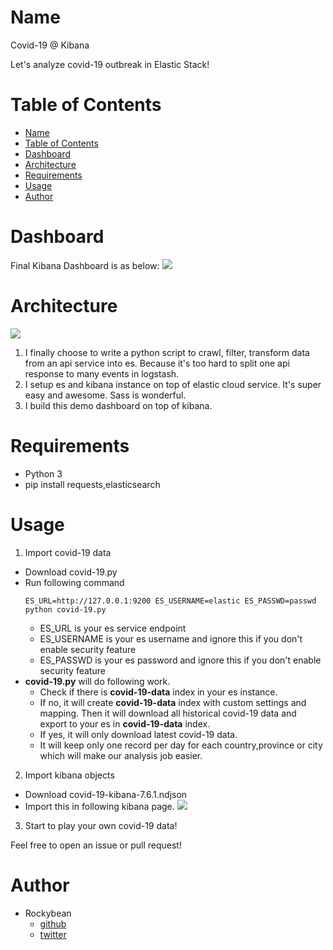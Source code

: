 Name
====
Covid-19 @ Kibana

Let's analyze covid-19 outbreak in Elastic Stack!


Table of Contents
=================
- [Name](#name)
- [Table of Contents](#table-of-contents)
- [Dashboard](#dashboard)
- [Architecture](#architecture)
- [Requirements](#requirements)
- [Usage](#usage)
- [Author](#author)


Dashboard
======
Final Kibana Dashboard is as below:
![](https://cdn.nlark.com/yuque/0/2020/png/113753/1583931944219-f5031ece-3d6e-4e16-bb86-252affd35dd6.png)


Architecture
=======
![](https://cdn.nlark.com/yuque/0/2020/png/113753/1583713594293-0f3be6b9-0a48-4bef-9632-73e5cc4108bd.png)

1. I finally choose to write a python script to  crawl, filter, transform data from an api service into es. Because it's too hard to split one api response to many events in logstash.
2. I setup es and kibana instance on top of elastic cloud service. It's super easy and awesome. Sass is wonderful.
3. I build this demo dashboard on top of kibana.


Requirements
============
* Python 3
* pip install requests,elasticsearch

Usage
=====
1. Import covid-19 data
* Download covid-19.py
* Run following command
  ```
  ES_URL=http://127.0.0.1:9200 ES_USERNAME=elastic ES_PASSWD=passwd python covid-19.py
  ```
  * ES_URL is your es service endpoint
  * ES_USERNAME is your es username and ignore this if you don't enable security feature
  * ES_PASSWD is your es password and ignore this if you don't enable security feature
* **covid-19.py** will do following work.
  * Check if there is **covid-19-data** index in your es instance.
  * If no, it will create **covid-19-data** index with custom settings and mapping. Then it will download all historical covid-19 data and export to your es in **covid-19-data** index.
  * If yes, it will only download latest covid-19 data.
  * It will keep only one record per day for each country,province or city which will make our analysis job easier.

2. Import kibana objects
* Download covid-19-kibana-7.6.1.ndjson
* Import this in following kibana page.
![](https://cdn.nlark.com/yuque/0/2020/png/113753/1583712551434-bbac3b8c-8cc7-43f5-82b5-b1269df8b2a4.png?x-oss-process=image/resize,w_1492)

3. Start to play your own covid-19 data!

Feel free to open an issue or pull request!

Author
======
* Rockybean
    * [github](https://github.com/rockybean)
    * [twitter](https://twitter.com/imrockybean)